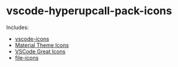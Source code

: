 # vscode-hyperupcall-pack-icons

Includes:

- [vscode-icons](https://marketplace.visualstudio.com/items?itemName=vscode-icons-team.vscode-icons)
- [Material Theme Icons](https://marketplace.visualstudio.com/items?itemName=equinusocio.vsc-material-theme-icons)
- [VSCode Great Icons](https://marketplace.visualstudio.com/items?itemName=emmanuelbeziat.vscode-great-icons)
- [file-icons](https://marketplace.visualstudio.com/items?itemName=file-icons.file-icons)
